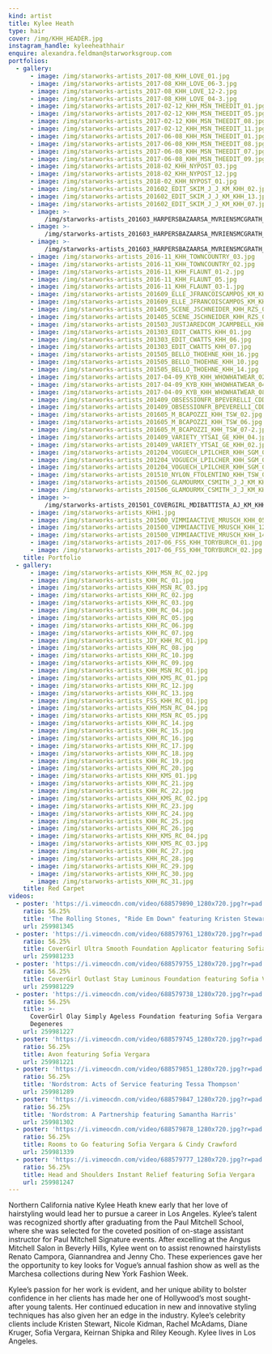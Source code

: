 ```yaml
---
kind: artist
title: Kylee Heath
type: hair
cover: /img/KHH_HEADER.jpg
instagram_handle: kyleeheathhair
enquire: alexandra.feldman@starworksgroup.com
portfolios:
  - gallery:
      - image: /img/starworks-artists_2017-08_KHH_LOVE_01.jpg
      - image: /img/starworks-artists_2017-08_KHH_LOVE_06-3.jpg
      - image: /img/starworks-artists_2017-08_KHH_LOVE_12-2.jpg
      - image: /img/starworks-artists_2017-08_KHH_LOVE_04-3.jpg
      - image: /img/starworks-artists_2017-02-12_KHH_MSN_THEEDIT_01.jpg
      - image: /img/starworks-artists_2017-02-12_KHH_MSN_THEEDIT_05.jpg
      - image: /img/starworks-artists_2017-02-12_KHH_MSN_THEEDIT_08.jpg
      - image: /img/starworks-artists_2017-02-12_KHH_MSN_THEEDIT_11.jpg
      - image: /img/starworks-artists_2017-06-08_KHH_MSN_THEEDIT_01.jpg
      - image: /img/starworks-artists_2017-06-08_KHH_MSN_THEEDIT_08.jpg
      - image: /img/starworks-artists_2017-06-08_KHH_MSN_THEEDIT_07.jpg
      - image: /img/starworks-artists_2017-06-08_KHH_MSN_THEEDIT_09.jpg
      - image: /img/starworks-artists_2018-02_KHH_NYPOST_03.jpg
      - image: /img/starworks-artists_2018-02_KHH_NYPOST_12.jpg
      - image: /img/starworks-artists_2018-02_KHH_NYPOST_01.jpg
      - image: /img/starworks-artists_201602_EDIT_SKIM_J_J_KM_KHH_02.jpg
      - image: /img/starworks-artists_201602_EDIT_SKIM_J_J_KM_KHH_13.jpg
      - image: /img/starworks-artists_201602_EDIT_SKIM_J_J_KM_KHH_07.jpg
      - image: >-
          /img/starworks-artists_201603_HARPERSBAZAARSA_MVRIENSMCGRATH_KM_KHH_01.jpg
      - image: >-
          /img/starworks-artists_201603_HARPERSBAZAARSA_MVRIENSMCGRATH_KM_KHH_05.jpg
      - image: >-
          /img/starworks-artists_201603_HARPERSBAZAARSA_MVRIENSMCGRATH_KM_KHH_09.jpg
      - image: /img/starworks-artists_2016-11_KHH_TOWNCOUNTRY_03.jpg
      - image: /img/starworks-artists_2016-11_KHH_TOWNCOUNTRY_02.jpg
      - image: /img/starworks-artists_2016-11_KHH_FLAUNT_01-2.jpg
      - image: /img/starworks-artists_2016-11_KHH_FLAUNT_05.jpg
      - image: /img/starworks-artists_2016-11_KHH_FLAUNT_03-1.jpg
      - image: /img/starworks-artists_201609_ELLE_JFRANCOISCAMPOS_KM_KHH_04.jpg
      - image: /img/starworks-artists_201609_ELLE_JFRANCOISCAMPOS_KM_KHH_02.jpg
      - image: /img/starworks-artists_201405_SCENE_JSCHNEIDER_KHH_RZS_03.jpg
      - image: /img/starworks-artists_201405_SCENE_JSCHNEIDER_KHH_RZS_07.jpg
      - image: /img/starworks-artists_201503_JUSTJAREDCOM_JCAMPBELL_KHH_01.jpg
      - image: /img/starworks-artists_201303_EDIT_CWATTS_KHH_01.jpg
      - image: /img/starworks-artists_201303_EDIT_CWATTS_KHH_06.jpg
      - image: /img/starworks-artists_201303_EDIT_CWATTS_KHH_07.jpg
      - image: /img/starworks-artists_201505_BELLO_THOEHNE_KHH_16.jpg
      - image: /img/starworks-artists_201505_BELLO_THOEHNE_KHH_10.jpg
      - image: /img/starworks-artists_201505_BELLO_THOEHNE_KHH_14.jpg
      - image: /img/starworks-artists_2017-04-09_KYB_KHH_WHOWHATWEAR_02.jpg
      - image: /img/starworks-artists_2017-04-09_KYB_KHH_WHOWHATWEAR_04.jpg
      - image: /img/starworks-artists_2017-04-09_KYB_KHH_WHOWHATWEAR_08.jpg
      - image: /img/starworks-artists_201409_OBSESSIONFR_BPEVERELLI_CDD_KHH_05.jpg
      - image: /img/starworks-artists_201409_OBSESSIONFR_BPEVERELLI_CDD_KHH_04.jpg
      - image: /img/starworks-artists_201605_M_BCAPOZZI_KHH_TSW_02.jpg
      - image: /img/starworks-artists_201605_M_BCAPOZZI_KHH_TSW_06.jpg
      - image: /img/starworks-artists_201605_M_BCAPOZZI_KHH_TSW_07-2.jpg
      - image: /img/starworks-artists_201409_VARIETY_YTSAI_GE_KHH_04.jpg
      - image: /img/starworks-artists_201409_VARIETY_YTSAI_GE_KHH_02.jpg
      - image: /img/starworks-artists_201204_VOGUECH_LPILCHER_KHH_SGM_03.jpg
      - image: /img/starworks-artists_201204_VOGUECH_LPILCHER_KHH_SGM_02.jpg
      - image: /img/starworks-artists_201204_VOGUECH_LPILCHER_KHH_SGM_01.jpg
      - image: /img/starworks-artists_201510_NYLON_FTOLENTINO_KHH_TSW_02.jpg
      - image: /img/starworks-artists_201506_GLAMOURMX_CSMITH_J_J_KM_KHH_LAN_01.jpg
      - image: /img/starworks-artists_201506_GLAMOURMX_CSMITH_J_J_KM_KHH_LAN_10.jpg
      - image: >-
          /img/starworks-artists_201501_COVERGIRL_MDIBATTISTA_AJ_KM_KHH_RZS_01.jpg
      - image: /img/starworks-artists_KHH1.jpg
      - image: /img/starworks-artists_201500_VIMMIAACTIVE_MRUSCH_KHH_05.jpg
      - image: /img/starworks-artists_201500_VIMMIAACTIVE_MRUSCH_KHH_12.jpg
      - image: /img/starworks-artists_201500_VIMMIAACTIVE_MRUSCH_KHH_14.jpg
      - image: /img/starworks-artists_2017-06_FSS_KHH_TORYBURCH_01.jpg
      - image: /img/starworks-artists_2017-06_FSS_KHH_TORYBURCH_02.jpg
    title: Portfolio
  - gallery:
      - image: /img/starworks-artists_KHH_MSN_RC_02.jpg
      - image: /img/starworks-artists_KHH_RC_01.jpg
      - image: /img/starworks-artists_KHH_MSN_RC_03.jpg
      - image: /img/starworks-artists_KHH_RC_02.jpg
      - image: /img/starworks-artists_KHH_RC_03.jpg
      - image: /img/starworks-artists_KHH_RC_04.jpg
      - image: /img/starworks-artists_KHH_RC_05.jpg
      - image: /img/starworks-artists_KHH_RC_06.jpg
      - image: /img/starworks-artists_KHH_RC_07.jpg
      - image: /img/starworks-artists_JDY_KHH_RC_01.jpg
      - image: /img/starworks-artists_KHH_RC_08.jpg
      - image: /img/starworks-artists_KHH_RC_10.jpg
      - image: /img/starworks-artists_KHH_RC_09.jpg
      - image: /img/starworks-artists_KHH_MSN_RC_01.jpg
      - image: /img/starworks-artists_KHH_KMS_RC_01.jpg
      - image: /img/starworks-artists_KHH_RC_12.jpg
      - image: /img/starworks-artists_KHH_RC_13.jpg
      - image: /img/starworks-artists_FSS_KHH_RC_01.jpg
      - image: /img/starworks-artists_KHH_MSN_RC_04.jpg
      - image: /img/starworks-artists_KHH_MSN_RC_05.jpg
      - image: /img/starworks-artists_KHH_RC_14.jpg
      - image: /img/starworks-artists_KHH_RC_15.jpg
      - image: /img/starworks-artists_KHH_RC_16.jpg
      - image: /img/starworks-artists_KHH_RC_17.jpg
      - image: /img/starworks-artists_KHH_RC_18.jpg
      - image: /img/starworks-artists_KHH_RC_19.jpg
      - image: /img/starworks-artists_KHH_RC_20.jpg
      - image: /img/starworks-artists_KHH_KMS_01.jpg
      - image: /img/starworks-artists_KHH_RC_21.jpg
      - image: /img/starworks-artists_KHH_RC_22.jpg
      - image: /img/starworks-artists_KHH_KMS_RC_02.jpg
      - image: /img/starworks-artists_KHH_RC_23.jpg
      - image: /img/starworks-artists_KHH_RC_24.jpg
      - image: /img/starworks-artists_KHH_RC_25.jpg
      - image: /img/starworks-artists_KHH_RC_26.jpg
      - image: /img/starworks-artists_KHH_KMS_RC_04.jpg
      - image: /img/starworks-artists_KHH_KMS_RC_03.jpg
      - image: /img/starworks-artists_KHH_RC_27.jpg
      - image: /img/starworks-artists_KHH_RC_28.jpg
      - image: /img/starworks-artists_KHH_RC_29.jpg
      - image: /img/starworks-artists_KHH_RC_30.jpg
      - image: /img/starworks-artists_KHH_RC_31.jpg
    title: Red Carpet
videos:
  - poster: 'https://i.vimeocdn.com/video/688579890_1280x720.jpg?r=pad'
    ratio: 56.25%
    title: 'The Rolling Stones, "Ride Em Down" featuring Kristen Stewart'
    url: 259981345
  - poster: 'https://i.vimeocdn.com/video/688579761_1280x720.jpg?r=pad'
    ratio: 56.25%
    title: CoverGirl Ultra Smooth Foundation Applicator featuring Sofia Vergara
    url: 259981233
  - poster: 'https://i.vimeocdn.com/video/688579755_1280x720.jpg?r=pad'
    ratio: 56.25%
    title: CoverGirl Outlast Stay Luminous Foundation featuring Sofia Vergara
    url: 259981229
  - poster: 'https://i.vimeocdn.com/video/688579738_1280x720.jpg?r=pad'
    ratio: 56.25%
    title: >-
      CoverGirl Olay Simply Ageless Foundation featuring Sofia Vergara & Ellen
      Degeneres
    url: 259981227
  - poster: 'https://i.vimeocdn.com/video/688579745_1280x720.jpg?r=pad'
    ratio: 56.25%
    title: Avon featuring Sofia Vergara
    url: 259981221
  - poster: 'https://i.vimeocdn.com/video/688579851_1280x720.jpg?r=pad'
    ratio: 56.25%
    title: 'Nordstrom: Acts of Service featuring Tessa Thompson'
    url: 259981289
  - poster: 'https://i.vimeocdn.com/video/688579847_1280x720.jpg?r=pad'
    ratio: 56.25%
    title: 'Nordstrom: A Partnership featuring Samantha Harris'
    url: 259981302
  - poster: 'https://i.vimeocdn.com/video/688579878_1280x720.jpg?r=pad'
    ratio: 56.25%
    title: Rooms to Go featuring Sofia Vergara & Cindy Crawford
    url: 259981339
  - poster: 'https://i.vimeocdn.com/video/688579777_1280x720.jpg?r=pad'
    ratio: 56.25%
    title: Head and Shoulders Instant Relief featuring Sofia Vergara
    url: 259981247
---
```

Northern California native Kylee Heath knew early that her love of hairstyling would lead her to pursue a career in Los Angeles. Kylee’s talent was recognized shortly after graduating from the Paul Mitchell School, where she was selected for the coveted position of on-stage assistant instructor for Paul Mitchell Signature events. After excelling at the Angus Mitchell Salon in Beverly Hills, Kylee went on to assist renowned hairstylists Renato Campora, Giannandrea and Jenny Cho. These experiences gave her the opportunity to key looks for Vogue’s annual fashion show as well as the Marchesa collections during New York Fashion Week.

Kylee’s passion for her work is evident, and her unique ability to bolster confidence in her clients has made her one of Hollywood’s most sought-after young talents. Her continued education in new and innovative styling techniques has also given her an edge in the industry. Kylee’s celebrity clients include Kristen Stewart, Nicole Kidman, Rachel McAdams, Diane Kruger, Sofia Vergara, Keirnan Shipka and Riley Keough. Kylee lives in Los Angeles.
